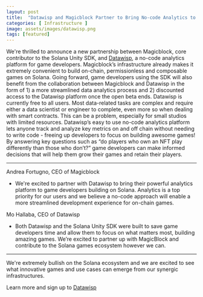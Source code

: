 ```yaml
---
layout: post
title:  "Datawisp and Magicblock Partner to Bring No-code Analytics to On-chain Games"
categories: [ Infrastructure ]
image: assets/images/datawisp.png
tags: [featured]
---
```


We're thrilled to announce a new partnership between Magicblock, core contributor to the Solana Unity SDK, and [Datawisp](https://app.datawisp.io/magicblock), a no-code analytics platform for game developers. Magicblock’s infrastructure already makes it extremely convenient to build on-chain, permissionless and composable games on Solana. Going forward, game developers using the SDK will also benefit from the collaboration between Magicblock and Datawisp in the form of 1) a more streamlined data analytics process and 2) discounted access to the Datawisp platform once the open beta ends. Datawisp is currently free to all users. Most data-related tasks are complex and require either a data scientist or engineer to complete, even more so when dealing with smart contracts. This can be a problem, especially for small studios with limited resources. Datawisp’s easy to use no-code analytics platform lets anyone track and analyze key metrics on and off chain without needing to write code - freeing up developers to focus on building awesome games! By answering key questions such as “do players who own an NFT play differently than those who don’t?” game developers can make informed decisions that will help them grow their games and retain their players.

----


Andrea Fortugno, CEO of Magicblock
+ We're excited to partner with Datawisp to bring their powerful analytics platform to game developers building on Solana. Analytics is a top priority for our users and we believe a no-code approach will enable a more streamlined development experience for on-chain games.

Mo Hallaba, CEO of Datawisp
+ Both Datawisp and the Solana Unity SDK were built to save game developers time and allow them to focus on what matters most, building amazing games. We’re excited to partner up with MagicBlock and contribute to the Solana games ecosystem however we can.

----

We're extremely bullish on the Solana ecosystem and we are excited to see what innovative games and use cases can emerge from our synergic infrastructures.

Learn more and sign up to [Datawisp](https://app.datawisp.io/magicblock)